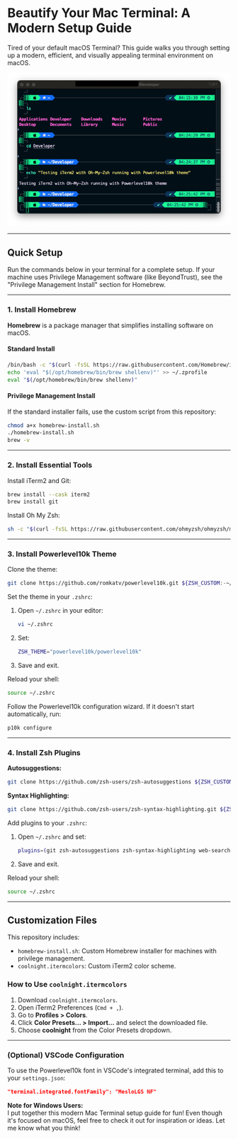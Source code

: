 # Beautify Your Mac Terminal: A Modern Setup Guide

Tired of your default macOS Terminal? This guide walks you through setting up a modern, efficient, and visually appealing terminal environment on macOS.

![Modern Mac Terminal Preview](Terminal.png)

---

## Quick Setup

Run the commands below in your terminal for a complete setup. If your machine uses Privilege Management software (like BeyondTrust), see the "Privilege Management Install" section for Homebrew.

---

### 1. Install Homebrew

**Homebrew** is a package manager that simplifies installing software on macOS.

#### Standard Install

```bash
/bin/bash -c "$(curl -fsSL https://raw.githubusercontent.com/Homebrew/install/HEAD/install.sh)"
echo 'eval "$(/opt/homebrew/bin/brew shellenv)"' >> ~/.zprofile
eval "$(/opt/homebrew/bin/brew shellenv)"
```

#### Privilege Management Install

If the standard installer fails, use the custom script from this repository:

```bash
chmod a+x homebrew-install.sh
./homebrew-install.sh
brew -v
```

---

### 2. Install Essential Tools

Install iTerm2 and Git:

```bash
brew install --cask iterm2
brew install git
```

Install Oh My Zsh:

```bash
sh -c "$(curl -fsSL https://raw.githubusercontent.com/ohmyzsh/ohmyzsh/master/tools/install.sh)"
```

---

### 3. Install Powerlevel10k Theme

Clone the theme:

```bash
git clone https://github.com/romkatv/powerlevel10k.git ${ZSH_CUSTOM:-~/.oh-my-zsh/custom}/themes/powerlevel10k
```

Set the theme in your `.zshrc`:

1. Open `~/.zshrc` in your editor:
    ```bash
    vi ~/.zshrc
    ```
2. Set:
    ```zsh
    ZSH_THEME="powerlevel10k/powerlevel10k"
    ```
3. Save and exit.

Reload your shell:

```bash
source ~/.zshrc
```

Follow the Powerlevel10k configuration wizard. If it doesn't start automatically, run:

```bash
p10k configure
```

---

### 4. Install Zsh Plugins

**Autosuggestions:**

```bash
git clone https://github.com/zsh-users/zsh-autosuggestions ${ZSH_CUSTOM:-~/.oh-my-zsh/custom}/plugins/zsh-autosuggestions
```

**Syntax Highlighting:**

```bash
git clone https://github.com/zsh-users/zsh-syntax-highlighting.git ${ZSH_CUSTOM:-~/.oh-my-zsh/custom}/plugins/zsh-syntax-highlighting
```

Add plugins to your `.zshrc`:

1. Open `~/.zshrc` and set:
    ```zsh
    plugins=(git zsh-autosuggestions zsh-syntax-highlighting web-search)
    ```
2. Save and exit.

Reload your shell:

```bash
source ~/.zshrc
```

---

## Customization Files

This repository includes:

- `homebrew-install.sh`: Custom Homebrew installer for machines with privilege management.
- `coolnight.itermcolors`: Custom iTerm2 color scheme.

### How to Use `coolnight.itermcolors`

1. Download `coolnight.itermcolors`.
2. Open iTerm2 Preferences (`Cmd + ,`).
3. Go to **Profiles > Colors**.
4. Click **Color Presets... > Import...** and select the downloaded file.
5. Choose **coolnight** from the Color Presets dropdown.

---

### (Optional) VSCode Configuration

To use the Powerlevel10k font in VSCode's integrated terminal, add this to your `settings.json`:

```json
"terminal.integrated.fontFamily": "MesloLGS NF"
```
**Note for Windows Users:**  
I put together this modern Mac Terminal setup guide for fun! Even though it's focused on macOS, feel free to check it out for inspiration or ideas. Let me know what you think!
